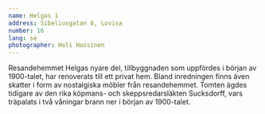 ```yaml
---
name: Helgas 1
address: Sibeliusgatan 6, Lovisa
number: 16
lang: se
photographer: Heli Hassinen
---
```

Resandehemmet Helgas nyare del, tillbyggnaden som uppfördes i början av 1900-talet, har renoverats till ett privat hem. Bland inredningen finns även skatter i form av nostalgiska möbler från resandehemmet. Tomten ägdes tidigare av den rika köpmans- och skeppsredarsläkten Sucksdorff, vars träpalats i två våningar brann ner i början av 1900-talet.
